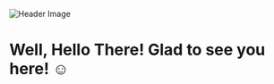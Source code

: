 ![Header Image](https://www.github.com/nushankodikara/nushankodikara/header.png)
# Well, Hello There! Glad to see you here! :relaxed:



<!--
**nushankodikara/nushankodikara** is a ✨ _special_ ✨ repository because its `README.md` (this file) appears on your GitHub profile.

Here are some ideas to get you started:

- 🔭 I’m currently working on ...
- 🌱 I’m currently learning ...
- 👯 I’m looking to collaborate on ...
- 🤔 I’m looking for help with ...
- 💬 Ask me about ...
- 📫 How to reach me: ...
- 😄 Pronouns: ...
- ⚡ Fun fact: ...
-->
